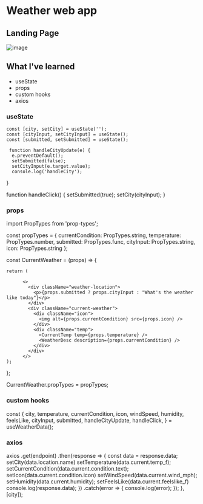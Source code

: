 # Weather web app

## Landing Page

![image](https://github.com/chelrochester/WeatherApp-react/assets/50529205/611df7c9-961b-44db-9c87-d376c30aca72)

## What I've learned

- useState
- props
- custom hooks
- axios

### useState
    const [city, setCity] = useState('');
    const [cityInput, setCityInput] = useState();
    const [submitted, setSubmitted] = useState();

     function handleCityUpdate(e) {
      e.preventDefault();
      setSubmitted(false);
      setCityInput(e.target.value);
      console.log('handleCity');
  }

  function handleClick() {
    setSubmitted(true);
    setCity(cityInput);
  }


### props
  
  import PropTypes from 'prop-types';
  
  const propTypes = {
    currentCondition: PropTypes.string,
    temperature: PropTypes.number,
    submitted: PropTypes.func,
    cityInput: PropTypes.string,
    icon: PropTypes.string
  };
  
  const CurrentWeather = (props) => {
    
    return (
      
          <>
            <div className="weather-location">
              <p>{props.submitted ? props.cityInput : "What's the weather like today"}</p>
            </div>
            <div className="current-weather">
              <div className="icon">
                <img alt={props.currentCondition} src={props.icon} /> 
              </div>
              <div className="temp">
                <CurrentTemp temp={props.temperature} />
                <WeatherDesc description={props.currentCondition} />
              </div>
            </div>
          </>
    );
  };

CurrentWeather.propTypes = propTypes;

### custom hooks

  const {
        city,
        temperature,
        currentCondition,
        icon,
        windSpeed,
        humidity,
        feelsLike,
        cityInput,
        submitted,
        handleCityUpdate,
        handleClick,
    } = useWeatherData();
  
### axios
  
  axios
        .get(endpoint)
        .then(response => {
          const data = response.data;
          setCity(data.location.name)
          setTemperature(data.current.temp_f);
          setCurrentCondition(data.current.condition.text);
          setIcon(data.current.condition.icon)
          setWindSpeed(data.current.wind_mph);
          setHumidity(data.current.humidity);
          setFeelsLike(data.current.feelslike_f)
          console.log(response.data);
        })
        .catch(error => {
          console.log(error);
        });
    }, [city]);

